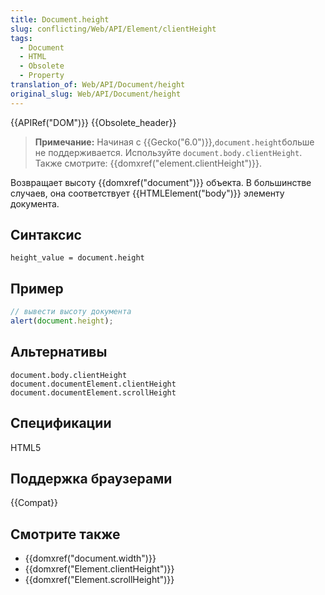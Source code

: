 ```yaml
---
title: Document.height
slug: conflicting/Web/API/Element/clientHeight
tags:
  - Document
  - HTML
  - Obsolete
  - Property
translation_of: Web/API/Document/height
original_slug: Web/API/Document/height
---
```


{{APIRef("DOM")}} {{Obsolete_header}}

> **Примечание:** Начиная с {{Gecko("6.0")}},` document.height `больше не поддерживается. Используйте `document.body.clientHeight`. Также смотрите: {{domxref("element.clientHeight")}}.

Возвращает высоту {{domxref("document")}} объекта. В большинстве случаев, она соответствует {{HTMLElement("body")}} элементу документа.

## Синтаксис

```
height_value = document.height
```

## Пример

```js
// вывести высоту документа
alert(document.height);
```

## Альтернативы

```
document.body.clientHeight
document.documentElement.clientHeight
document.documentElement.scrollHeight
```

## Спецификации

HTML5

## Поддержка браузерами

{{Compat}}

## Смотрите также

- {{domxref("document.width")}}
- {{domxref("Element.clientHeight")}}
- {{domxref("Element.scrollHeight")}}
